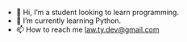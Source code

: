 - 👋 Hi, I’m a student looking to learn programming.
- 🌱 I’m currently learning Python.
- 📫 How to reach me law.ty.dev@gmail.com

